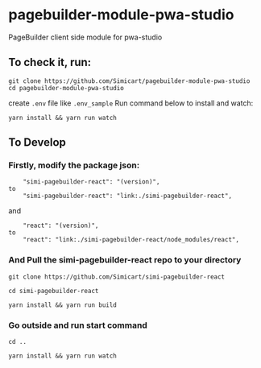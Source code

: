 # pagebuilder-module-pwa-studio
PageBuilder client side module for pwa-studio

## To check it, run:

```
git clone https://github.com/Simicart/pagebuilder-module-pwa-studio
cd pagebuilder-module-pwa-studio
```

create `.env` file like `.env_sample`
Run command below to install and watch:

```
yarn install && yarn run watch
```

## To Develop

### Firstly, modify the package json:

```
    "simi-pagebuilder-react": "(version)",
to
    "simi-pagebuilder-react": "link:./simi-pagebuilder-react",
```

and

```
    "react": "(version)",
to
    "react": "link:./simi-pagebuilder-react/node_modules/react",
```

### And Pull the simi-pagebuilder-react repo to your directory

```
git clone https://github.com/Simicart/simi-pagebuilder-react

cd simi-pagebuilder-react

yarn install && yarn run build

```

### Go outside and run start command

```
cd ..

yarn install && yarn run watch
```

